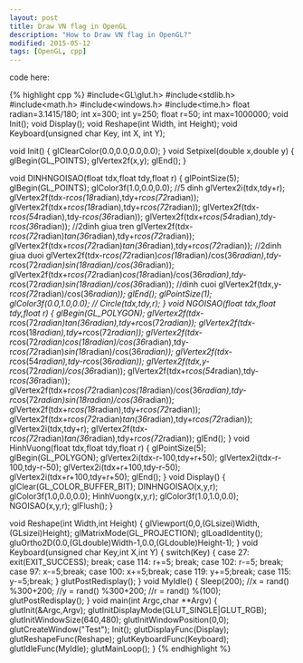 ```yaml
---
layout: post
title: Draw VN flag in OpenGL
description: "How to Draw VN flag in OpenGL?"
modified: 2015-05-12
tags: [OpenGL, cpp]
---
```


code here:

{% highlight cpp %}
#include<GL\glut.h>
#include<stdlib.h>
#include<math.h>
#include<windows.h>
#include<time.h>
float radian=3.1415/180;
int x=300;
int y=250;
float r=50;
int max=1000000;
void Init();
void Display();
void Reshape(int Width, int Height);
void Keyboard(unsigned char Key, int X, int Y);


void Init()
{
	glClearColor(0.0,0.0,0.0,0.0);
}
void Setpixel(double x,double y)
{
	glBegin(GL_POINTS);
	glVertex2f(x,y);
	glEnd();
}


void DINHNGOISAO(float tdx,float tdy,float r)
{
	glPointSize(5);
	glBegin(GL_POINTS);
	glColor3f(1.0,0.0,0.0);
	//5 dinh 
	glVertex2i(tdx,tdy+r);
	glVertex2f(tdx-r*cos(18*radian),tdy+r*cos(72*radian));
	glVertex2f(tdx+r*cos(18*radian),tdy+r*cos(72*radian));
	glVertex2f(tdx-r*cos(54*radian),tdy-r*cos(36*radian));
	glVertex2f(tdx+r*cos(54*radian),tdy-r*cos(36*radian));
	//2dinh giua tren
	glVertex2f(tdx-r*cos(72*radian)*tan(36*radian),tdy+r*cos(72*radian));
	glVertex2f(tdx+r*cos(72*radian)*tan(36*radian),tdy+r*cos(72*radian));
	//2dinh giua duoi
	glVertex2f(tdx-r*cos(72*radian)*cos(18*radian)/cos(36*radian),tdy-r*cos(72*radian)*sin(18*radian)/cos(36*radian));
	glVertex2f(tdx+r*cos(72*radian)*cos(18*radian)/cos(36*radian),tdy-r*cos(72*radian)*sin(18*radian)/cos(36*radian));
	//dinh cuoi
	glVertex2f(tdx,y-r*cos(72*radian)/cos(36*radian));
	glEnd();
	glPointSize(1);
	glColor3f(0.0,1.0,0.0);
//	Circle(tdx,tdy,r);
}
void NGOISAO(float tdx,float tdy,float r)
{
	glBegin(GL_POLYGON);
	glVertex2f(tdx-r*cos(72*radian)*tan(36*radian),tdy+r*cos(72*radian));
	glVertex2f(tdx-r*cos(18*radian),tdy+r*cos(72*radian));
	glVertex2f(tdx-r*cos(72*radian)*cos(18*radian)/cos(36*radian),tdy-r*cos(72*radian)*sin(18*radian)/cos(36*radian));
	glVertex2f(tdx-r*cos(54*radian),tdy-r*cos(36*radian));
	glVertex2f(tdx,y-r*cos(72*radian)/cos(36*radian));
	glVertex2f(tdx+r*cos(54*radian),tdy-r*cos(36*radian));
	glVertex2f(tdx+r*cos(72*radian)*cos(18*radian)/cos(36*radian),tdy-r*cos(72*radian)*sin(18*radian)/cos(36*radian));
	glVertex2f(tdx+r*cos(18*radian),tdy+r*cos(72*radian));
	glVertex2f(tdx+r*cos(72*radian)*tan(36*radian),tdy+r*cos(72*radian));
	glVertex2i(tdx,tdy+r);
	glVertex2f(tdx-r*cos(72*radian)*tan(36*radian),tdy+r*cos(72*radian));
	glEnd();
}
void HinhVuong(float tdx,float tdy,float r)
{
	glPointSize(5);
	glBegin(GL_POLYGON);
	glVertex2i(tdx-r-100,tdy+r+50);
	glVertex2i(tdx-r-100,tdy-r-50);
	glVertex2i(tdx+r+100,tdy-r-50);
	glVertex2i(tdx+r+100,tdy+r+50);
	glEnd();
}
void Display()
{
	glClear(GL_COLOR_BUFFER_BIT);
	DINHNGOISAO(x,y,r);
	glColor3f(1.0,0.0,0.0);
	HinhVuong(x,y,r);
	glColor3f(1.0,1.0,0.0);
	NGOISAO(x,y,r);
	glFlush();
}

void Reshape(int Width,int Height)
{
	glViewport(0,0,(GLsizei)Width,(GLsizei)Height);
	glMatrixMode(GL_PROJECTION);
	glLoadIdentity();
	gluOrtho2D(0.0,(GLdouble)Width-1,0.0,(GLdouble)Height-1);
}
void Keyboard(unsigned char Key,int X,int Y)
{
	switch(Key)
	{
	case 27:
		exit(EXIT_SUCCESS);
		break;
	case 114:
		r+=5;
		break;
	case 102:
		r-=5;
		break;
	case 97:
		x-=5;break;
	case 100:
		x+=5;break;
	case 119:
		y+=5;break;
	case 115:
		y-=5;break;
	}
	glutPostRedisplay();
}
void MyIdle()
{
	Sleep(200);
		//x = rand() %300+200;
		//y = rand() %300+200;
		//r = rand() %(100);
	glutPostRedisplay();
}
void main(int Argc,char **Argv)
{
	glutInit(&Argc,Argv);
	glutInitDisplayMode(GLUT_SINGLE|GLUT_RGB);
	glutInitWindowSize(640,480);
	glutInitWindowPosition(0,0);
	glutCreateWindow("Test");
	Init();
	glutDisplayFunc(Display);
	glutReshapeFunc(Reshape);
	glutKeyboardFunc(Keyboard);
	glutIdleFunc(MyIdle);
	glutMainLoop();
}
{% endhighlight %}
